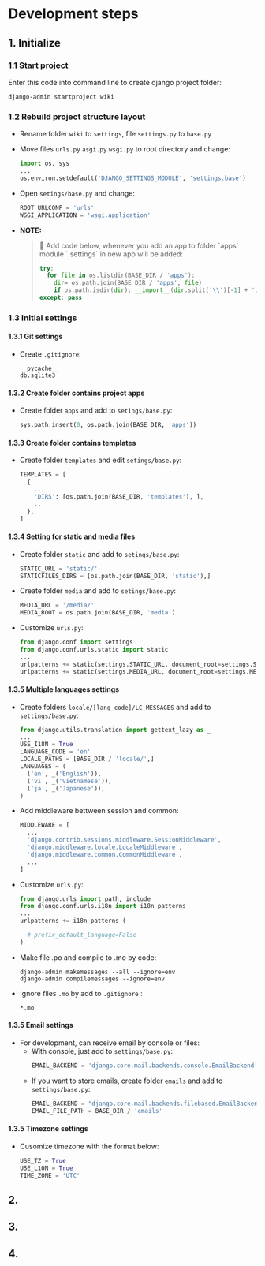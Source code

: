 # Development steps

## 1. Initialize

### 1.1 Start project

Enter this code into command line to create django project folder:
  ```
  django-admin startproject wiki
  ```

### 1.2 Rebuild project structure layout

- Rename folder `wiki` to `settings`, file `settings.py` to `base.py`
- Move files `urls.py` `asgi.py` `wsgi.py` to root directory and change:
  ```python
  import os, sys
  ...
  os.environ.setdefault('DJANGO_SETTINGS_MODULE', 'settings.base')
  ```

- Open `setings/base.py` and change:
  ```python
  ROOT_URLCONF = 'urls'
  WSGI_APPLICATION = 'wsgi.application'
  ```

- 
  **NOTE:** 
  <blockquote>
  <p>📝 Add code below, whenever you add an app to folder `apps` module `.settings` in new app will be added:</p>

  ```python
  try:
    for file in os.listdir(BASE_DIR / 'apps'):
      dir= os.path.join(BASE_DIR / 'apps', file)
      if os.path.isdir(dir): __import__(dir.split('\\')[-1] + '.settings', fromlist='__all__')
  except: pass
  ```

  </blockquote>

### 1.3 Initial settings

#### 1.3.1 Git settings

- Create `.gitignore`:
  ```git
  __pycache__
  db.sqlite3
  ```

#### 1.3.2 Create folder contains project apps

- Create folder `apps` and add to `setings/base.py`:
  ```python
  sys.path.insert(0, os.path.join(BASE_DIR, 'apps'))
  ```
#### 1.3.3 Create folder contains templates
- Create folder `templates` and edit `setings/base.py`:
  ```python
  TEMPLATES = [
    {
      ...
      'DIRS': [os.path.join(BASE_DIR, 'templates'), ],
      ...
    },
  ]
  ```
#### 1.3.4 Setting for static and media files

- Create folder `static` and add to `setings/base.py`:
  ```python
  STATIC_URL = 'static/'
  STATICFILES_DIRS = [os.path.join(BASE_DIR, 'static'),]
  ```
- Create folder `media` and add to `setings/base.py`:
  ```python
  MEDIA_URL = '/media/'
  MEDIA_ROOT = os.path.join(BASE_DIR, 'media')
  ```
- Customize `urls.py`:  
  ```python
  from django.conf import settings
  from django.conf.urls.static import static
  ...
  urlpatterns += static(settings.STATIC_URL, document_root=settings.STATIC_ROOT)
  urlpatterns += static(settings.MEDIA_URL, document_root=settings.MEDIA_ROOT)
  ```

#### 1.3.5 Multiple languages settings

- Create folders `locale/[lang_code]/LC_MESSAGES` and add to `settings/base.py`:
  ```python
  from django.utils.translation import gettext_lazy as _
  ...
  USE_I18N = True
  LANGUAGE_CODE = 'en'
  LOCALE_PATHS = [BASE_DIR / 'locale/',]
  LANGUAGES = (
    ('en', _('English')),
    ('vi', _('Vietnamese')),
    ('ja', _('Japanese')),
  )
  ```
- Add middleware bettween session and common:
  ```python
  MIDDLEWARE = [
    ...
    'django.contrib.sessions.middleware.SessionMiddleware',
    'django.middleware.locale.LocaleMiddleware',
    'django.middleware.common.CommonMiddleware',
    ...
  ]
  ```

- Customize `urls.py`:
  ```python
  from django.urls import path, include
  from django.conf.urls.i18n import i18n_patterns
  ...
  urlpatterns += i18n_patterns (

    # prefix_default_language=False
  )
  ```

- Make file .po and compile to .mo by code:
  ```
  django-admin makemessages --all --ignore=env
  django-admin compilemessages --ignore=env
  ```

- Ignore files `.mo` by add to `.gitignore` :
  ```git
  *.mo
  ```

#### 1.3.5 Email settings

- For development, can receive email by console or files:
  - With console, just add to `settings/base.py`:
    ```python
    EMAIL_BACKEND = 'django.core.mail.backends.console.EmailBackend'
    ```
  - If you want to store emails, create folder `emails` and add to `settings/base.py`:
    ```python
    EMAIL_BACKEND = "django.core.mail.backends.filebased.EmailBackend"
    EMAIL_FILE_PATH = BASE_DIR / 'emails'
    ```

#### 1.3.5 Timezone settings

- Cusomize timezone with the format below:
  ```python
  USE_TZ = True
  USE_L10N = True
  TIME_ZONE = 'UTC'
  ```


## 2.

## 3.

## 4.


